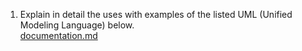 1. Explain in detail the uses with examples of the listed UML (Unified Modeling Language) below.	
[documentation.md](https://github.com/CalvinOlha/Final-Exam/blob/main/documentation.md)
